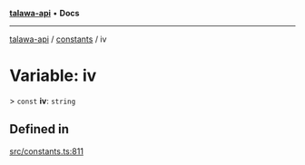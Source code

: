 [**talawa-api**](../../README.md) • **Docs**

***

[talawa-api](../../modules.md) / [constants](../README.md) / iv

# Variable: iv

\> `const` **iv**: `string`

## Defined in

[src/constants.ts:811](https://github.com/PalisadoesFoundation/talawa-api/blob/f4877b986932181336f42a7336754de05976cd97/src/constants.ts#L811)
